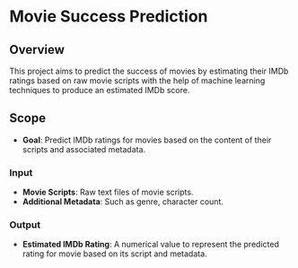 # Movie Success Prediction

## Overview

This project aims to predict the success of movies by estimating their IMDb ratings based on raw movie scripts with the help of machine learning techniques to produce an estimated IMDb score.

## Scope

- **Goal**: Predict IMDb ratings for movies based on the content of their scripts and associated metadata.

### Input

- **Movie Scripts**: Raw text files of movie scripts.
- **Additional Metadata**: Such as genre, character count.

### Output

- **Estimated IMDb Rating**: A numerical value to represent the predicted rating for movie based on its script and metadata.


